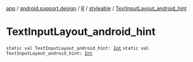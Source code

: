 [app](../../../index.md) / [android.support.design](../../index.md) / [R](../index.md) / [styleable](index.md) / [TextInputLayout_android_hint](./-text-input-layout_android_hint.md)

# TextInputLayout_android_hint

`static val TextInputLayout_android_hint: `[`Int`](https://kotlinlang.org/api/latest/jvm/stdlib/kotlin/-int/index.html)
`static val TextInputLayout_android_hint: `[`Int`](https://kotlinlang.org/api/latest/jvm/stdlib/kotlin/-int/index.html)